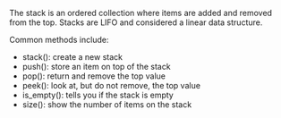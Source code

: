 The stack is an ordered collection where items are added and removed from the top. Stacks are LIFO and considered a linear data structure.

Common methods include:
- stack(): create a new stack
- push(): store an item on top of the stack
- pop(): return and remove the top value
- peek(): look at, but do not remove, the top value
- is_empty(): tells you if the stack is empty
- size(): show the number of items on the stack